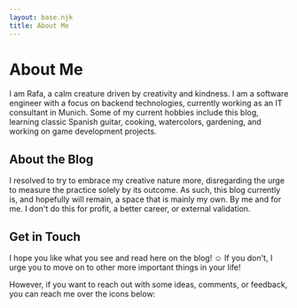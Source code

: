 ```yaml
---
layout: base.njk
title: About Me
---
```


# About Me

I am Rafa, a calm creature driven by creativity and kindness.
I am a software engineer with a focus on backend technologies, currently working as an IT consultant in Munich.
Some of my current hobbies include this blog, learning classic Spanish guitar, cooking, watercolors, gardening, and working on game development projects.

## About the Blog

I resolved to try to embrace my creative nature more, disregarding the urge to measure the practice solely by its outcome.
As such, this blog currently is, and hopefully will remain, a space that is mainly my own. By me and for me.
I don't do this for profit, a better career, or external validation.

## Get in Touch

I hope you like what you see and read here on the blog! ☺️
If you don't, I urge you to move on to other more important things in your life!

However, if you want to reach out with some ideas, comments, or feedback, you can reach me over the icons below:

<div class="social-links">
    <a href="https://github.com/RafaelKuebler" class="social-link" target="_blank" rel="noopener noreferrer">
        <i class="fab fa-github"></i>
    </a>
    <a href="https://www.linkedin.com/in/rafael-kuebler-da-silva/" class="social-link" target="_blank" rel="noopener noreferrer">
        <i class="fab fa-linkedin"></i>
    </a>
    <a href="mailto:rafael_kuebler@yahoo.com" class="social-link">
        <i class="fas fa-envelope"></i>
    </a>
</div> 